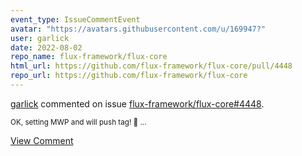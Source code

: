 ```yaml
---
event_type: IssueCommentEvent
avatar: "https://avatars.githubusercontent.com/u/169947?"
user: garlick
date: 2022-08-02
repo_name: flux-framework/flux-core
html_url: https://github.com/flux-framework/flux-core/pull/4448
repo_url: https://github.com/flux-framework/flux-core
---
```


<a href='https://github.com/garlick' target='_blank'>garlick</a> commented on issue <a href='https://github.com/flux-framework/flux-core/pull/4448' target='_blank'>flux-framework/flux-core#4448</a>.

<small>OK, setting MWP and will push tag! :balloon:  ...</small>

<a href='https://github.com/flux-framework/flux-core/pull/4448' target='_blank'>View Comment</a>